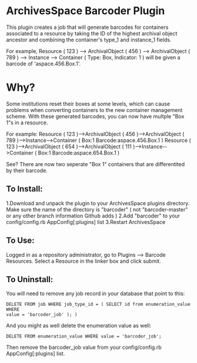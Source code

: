# ArchivesSpace Barcoder Plugin

This plugin creates a job that will generate barcodes for containers associated to a resource by
taking the ID of the highest archival object ancestor and combining the container's type_1 and
instance_1 fields. 

For example, Resource ( 123 ) --> ArchivalObject ( 456 ) --> ArchivalObject ( 789 ) --> Instance --> Container ( Type: Box,
Indicator: 1 ) will be given a barcode of 'aspace.456.Box.1'.

# Why? 


Some institutions reset their boxes at some levels, which can cause problems when converting containers to the new
container management scheme. With these generated barcodes, you can now have multple "Box 1"s in a resource.

For example:
Resource ( 123 )-->ArchivalObject ( 456 )-->ArchivalObject ( 789 )-->Instance-->Container ( Box:1 Barcode:aspace.456.Box.1 )
Resource ( 123 )-->ArchivalObject ( 654 )-->ArchivalObject ( 111 )-->Instance-->Container ( Box:1 Barcode:aspace.654.Box.1 )

See? There are now two seperate "Box 1" containers that are differentited by their barcode. 

## To Install:

1.Download and unpack the plugin to your ArchivesSpace plugins directory. Make
sure the name of the directory is "barcoder"  ( not "barcoder-master" or any
other branch information Github adds )
2.Add "barcoder" to your config/config.rb AppConfig[:plugins] list
3.Restart ArchivesSpace

## To Use:
Logged in as a repository administrator, go to Plugins --> Barcode Resources. 
Select a Resource in the linker box and click submit.

## To Uninstall:

You will need to remove any job record in your database that point to this:
```
DELETE FROM job WHERE job_type_id = ( SELECT id from enumeration_value WHERE
value = 'barcoder_job' ); )
```

And you might as well delete the enumeration value as well: 
```
DELETE FROM enumeration_value WHERE value = 'barcoder_job';
```

Then remove the barcoder_job value from your config/config.rb
AppConfig[:plugins] list. 


